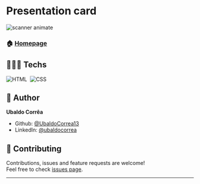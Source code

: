 <h1 align="left">Presentation card</h1> 

<img align="center" >![scanner animate](https://user-images.githubusercontent.com/92760416/159528020-987fe1b6-1148-422f-87c8-34c779df75d3.gif)</img>

### 🏠 [Homepage](https://github.com/UbaldoCorrea13)

## 👨🏾‍💻 Techs
![HTML](https://img.shields.io/badge/-HTML-05122A?style=flat&logo=HTML5)&nbsp;
![CSS](https://img.shields.io/badge/-CSS-05122A?style=flat&logo=CSS3&logoColor=1572B6)&nbsp;

## 👤 Author

**Ubaldo Corrêa**

* Github: [@UbaldoCorrea13](https://github.com/UbaldoCorrea13)
* LinkedIn: [@ubaldocorrea](https://linkedin.com/in/ubaldocorrea)

## 🤝 Contributing

Contributions, issues and feature requests are welcome!<br />Feel free to check [issues page](https://github.com/UbaldoCorrea13).


***
